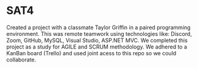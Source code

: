 # SAT4
Created a project with a classmate Taylor Griffin in a paired programming environment. This was remote teamwork using technologies like: Discord, Zoom, GitHub, MySQL, Visual Studio, ASP.NET MVC. We completed this project as a study for AGILE and SCRUM methodology. We adhered to a KanBan board (Trello) and used joint acess to this repo so we could collaborate.
